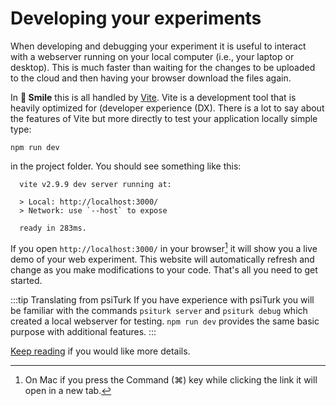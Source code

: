 # Developing your experiments

When developing and debugging your experiment it is useful to interact with a webserver running on your local computer (i.e., your laptop or desktop).  This is much faster than waiting for the changes to be uploaded to the cloud and then having your browser download the files again.



In **🫠 Smile** this is all handled by [Vite](https://vitejs.dev).  Vite is a development tool that is heavily optimized for (developer experience (DX).  There is a lot to say about the features of Vite but more directly to test your application locally simple type:

`npm run dev`

in the project folder.  You should see something like this:

```
  vite v2.9.9 dev server running at:

  > Local: http://localhost:3000/
  > Network: use `--host` to expose

  ready in 283ms.
```

If you open `http://localhost:3000/` in your browser[^mac] it will show you a live demo of your web experiment.  This website will automatically refresh and change as you make modifications to your code.  That's all you need to get started.

[^mac]: On Mac if you press the Command (⌘)  key while clicking the link it will open in a new tab.

:::tip Translating from psiTurk
If you have experience with psiTurk you will be familiar with the commands `psiturk server`
and `psiturk debug` which created a local webserver for testing.  `npm run dev` provides the same basic purpose with additional features.
:::

[Keep reading](/advanced/notes.html#vite-development-features) if you would like more details.



